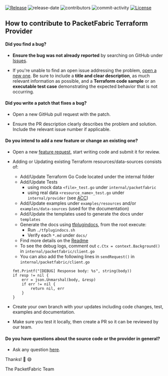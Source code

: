 [![Release](https://img.shields.io/github/v/release/PacketFabric/terraform-provider-packetfabric?display_name=tag)](https://github.com/PacketFabric/terraform-provider-packetfabric/releases)
![release-date](https://img.shields.io/github/release-date/PacketFabric/terraform-provider-packetfabric)
![contributors](https://img.shields.io/github/contributors/PacketFabric/terraform-provider-packetfabric)
![commit-activity](https://img.shields.io/github/commit-activity/m/PacketFabric/terraform-provider-packetfabric)
[![License](https://img.shields.io/github/license/PacketFabric/terraform-provider-packetfabric)](https://github.com/PacketFabric/terraform-provider-packetfabric)

## How to contribute to PacketFabric Terraform Provider

#### **Did you find a bug?**

* **Ensure the bug was not already reported** by searching on GitHub under [Issues](https://github.com/PacketFabric/terraform-provider-packetfabric/issues).

* If you're unable to find an open issue addressing the problem, [open a new one](https://github.com/PacketFabric/terraform-provider-packetfabric/issues/new?assignees=&labels=bug&template=bug-report.md). Be sure to include a **title and clear description**, as much relevant information as possible, and a **Terraform code sample** or an **executable test case** demonstrating the expected behavior that is not occurring.

#### **Did you write a patch that fixes a bug?**

* Open a new GitHub pull request with the patch.

* Ensure the PR description clearly describes the problem and solution. Include the relevant issue number if applicable.

#### **Do you intend to add a new feature or change an existing one?**

* Open a new [feature request](https://github.com/PacketFabric/terraform-provider-packetfabric/issues/new?assignees=&labels=enhancement&template=feature_request.md&title=), start writing code and submit it for review.

* Adding or Updating existing Terraform resources/data-sources consists of:

    * Add/Update Terraform Go Code located under the internal folder 
    * Add/Update Tests 
        * using mock data `<file>_test.go` under `internal/packetfabric`
        * using real data `<resource_name>_test.go` under `internal/provider` (see [ACC](https://github.com/PacketFabric/terraform-provider-packetfabric#acceptance-tests))
    * Add/Update examples under `examples/resources` and/or `examples/data-sources` (used for the documentation)
    * Add/Update the templates used to generate the docs  under `templates`
    * Generate the docs using [tfplugindocs](https://github.com/hashicorp/terraform-plugin-docs), from the root execute:
        * Run `./tfplugindocs.sh`
        * Verify each `*.md` under `docs/`
    * Find more details on the [Readme](https://github.com/PacketFabric/terraform-provider-packetfabric)
    * To see the debug logs, comment out `c.Ctx = context.Background()` in `internal/packetfabric/client.go`
    * You can also add the following lines in `sendRequest()` in `internal/packetfabric/client.go`
    ```
    fmt.Printf("[DEBUG] Response body: %s", string(body))
	if resp != nil {
		err = json.Unmarshal(body, &resp)
		if err != nil {
			return nil, err
		}
	}
    ```

* Create your own branch with your updates including code changes, test, examples and documentation. 

* Make sure you test it locally, then create a PR so it can be reviewed by our team.

#### **Do you have questions about the source code or the provider in general?**

* Ask any question [here](https://github.com/PacketFabric/terraform-provider-packetfabric/issues/new?assignees=&labels=help+wanted&template=terraform-packetfabric-provider-questions.md&title=).

Thanks! :rocket: :smile:

The PacketFabric Team

